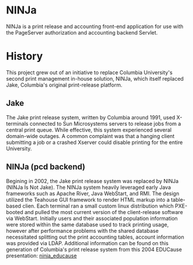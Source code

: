 NINJa
=====

NINJa is a print release and accounting front-end application for use with
the PageServer authorization and accounting backend Servlet.


History
=======
This project grew out of an initiative to replace Columbia University's
second print management in-house solution, NINJa, which itself replaced
Jake, Columbia's original print-release platform.

   Jake
   ----
   The Jake print release system, written by Columbia around 1991, used
   X-terminals connected to Sun Microsystems servers to release jobs
   from a central print queue.  While effective, this system experienced
   several domain-wide outages.  A common complaint was that a hanging
   client submitting a job or a crashed Xserver could disable printing
   for the entire University.


   NINJa (pcd backend)
   --------------------
   Begining in 2002, the Jake print release system was replaced by
   NINJa (NINJa Is Not Jake).  The NINJa system heavily leveraged early
   Java frameworks such as Apache River, Java WebStart, and RMI.  The
   design utilized the Teahouse GUI framework to render HTML markup into
   a table-based clien.  Each terminal ran a small custom linux
   distribution which PXE-booted and pulled the most current version of
   the client-release software via WebStart.  Initially users and their
   associated population information were stored within the same database
   used to track printing usage, however after performance problems with
   the shared database necessitated splitting out the print accounting
   tables, account information was provided via LDAP.  Additional information
   can be found on this generation of Columbia's print release system from
   this 2004 EDUCause presentation: [ninja_educause](docs/ninja_educause2004.pdf)
